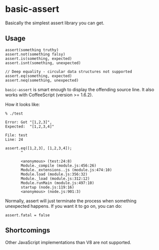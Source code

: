 # basic-assert

Basically the simplest assert library you can get.

## Usage

	assert(something truthy)
	assert.not(something falsy)
	assert.is(something, expected)
	assert.isnt(something, unexpected)

	// Deep equality - circular data structures not supported
	assert.eq(something, expected)
	assert.neq(something, unexpected)

`basic-assert` is smart enough to display the offending source line.  It also
works with CoffeeScript (version >= 1.6.2).

How it looks like:

	% ./test

	Error: Got "[1,2,3]",
	Expected:  "[1,2,3,4]"

	File: test
	Line: 24

	assert.eq([1,2,3], [1,2,3,4]);
		   ^

		   <anonymous> (test:24:8)
		   Module._compile (module.js:456:26)
		   Module._extensions..js (module.js:474:10)
		   Module.load (module.js:356:32)
		   Module._load (module.js:312:12)
		   Module.runMain (module.js:497:10)
		   startup (node.js:119:16)
		   <anonymous> (node.js:901:3)

Normally, assert will just terminate the process when something unexpected
happens.  If you want it to go on, you can do:

	assert.fatal = false

## Shortcomings

Other JavaScript implementations than V8 are not supported.

